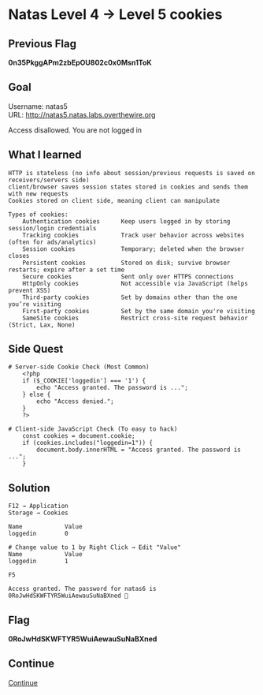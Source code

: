 # Natas Level 4 → Level 5 cookies

## Previous Flag
<b>0n35PkggAPm2zbEpOU802c0x0Msn1ToK</b>

## Goal
Username: natas5<br>
URL: http://natas5.natas.labs.overthewire.org<br>

Access disallowed. You are not logged in

## What I learned
```
HTTP is stateless (no info about session/previous requests is saved on receivers/servers side)
client/browser saves session states stored in cookies and sends them with new requests
Cookies stored on client side, meaning client can manipulate

Types of cookies:
    Authentication cookies	    Keep users logged in by storing session/login credentials
    Tracking cookies	        Track user behavior across websites (often for ads/analytics)
    Session cookies	            Temporary; deleted when the browser closes
    Persistent cookies	        Stored on disk; survive browser restarts; expire after a set time
    Secure cookies	            Sent only over HTTPS connections
    HttpOnly cookies	        Not accessible via JavaScript (helps prevent XSS)
    Third-party cookies	        Set by domains other than the one you’re visiting
    First-party cookies	        Set by the same domain you're visiting
    SameSite cookies	        Restrict cross-site request behavior (Strict, Lax, None)
```

## Side Quest
```
# Server-side Cookie Check (Most Common)
    <?php
    if ($_COOKIE['loggedin'] === '1') {
        echo "Access granted. The password is ...";
    } else {
        echo "Access denied.";
    }
    ?>

# Client-side JavaScript Check (To easy to hack)
    const cookies = document.cookie;
    if (cookies.includes("loggedin=1")) {
        document.body.innerHTML = "Access granted. The password is ...";
    }
```

## Solution
```
F12 → Application
Storage → Cookies

Name            Value
loggedin        0

# Change value to 1 by Right Click → Edit "Value"
Name            Value
loggedin        1

F5

Access granted. The password for natas6 is 0RoJwHdSKWFTYR5WuiAewauSuNaBXned 🔐
```

## Flag
<b>0RoJwHdSKWFTYR5WuiAewauSuNaBXned</b>

## Continue
[Continue](/overthewire/Natas0506.md)